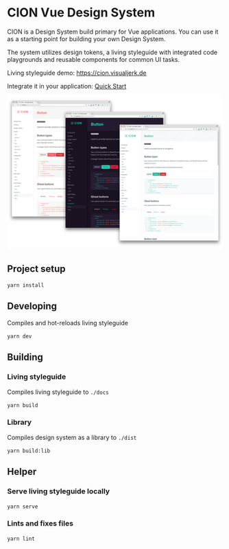 # CION Vue Design System

CION is a Design System build primary for Vue applications. You can use it as a starting point for building your own Design System.

The system utilizes design tokens, a living styleguide with integrated code playgrounds and reusable components for common UI tasks.

Living styleguide demo: https://cion.visualjerk.de

Integrate it in your application: [Quick Start](https://github.com/visualjerk/vue-cion-design-system/wiki/Quick-Start)

[![Screenshot](./preview/customize.png)](./preview/customize.png)

## Project setup
```
yarn install
```

## Developing

Compiles and hot-reloads living styleguide

```
yarn dev
```

## Building

### Living styleguide


Compiles living styleguide to `./docs`

```
yarn build
```

### Library

Compiles design system as a library to `./dist`

```
yarn build:lib
```

## Helper

### Serve living styleguide locally
```
yarn serve
```

### Lints and fixes files
```
yarn lint
```

